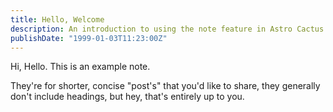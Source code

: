 ```yaml
---
title: Hello, Welcome
description: An introduction to using the note feature in Astro Cactus
publishDate: "1999-01-03T11:23:00Z"
---
```


Hi, Hello. This is an example note.

They're for shorter, concise "post's" that you'd like to share, they generally don't include headings, but hey, that's entirely up to you.
